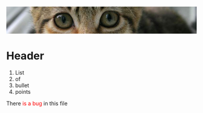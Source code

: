  ![banner](img/kitten.jpg)

 # Header

1. List
1. of
1. bullet
1. points

<p> There <span style="color:red">is a bug</span> in this file</p>

